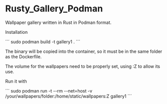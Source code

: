 # Rusty_Gallery_Podman
Wallpaper gallery written in Rust in Podman format.

Installation

´´´ sudo podman build -t gallery1 . ´´´

The binary will be copied into the container, so it must be in the same folder as the Dockerfile.

The volume for the wallpapers need to be properly set, using :Z to allow its use.

Run it with

´´´ sudo podman run -t --rm --net=host -v /your/wallpapers/folder:/home/static/wallpapers:Z gallery1 ´´´
